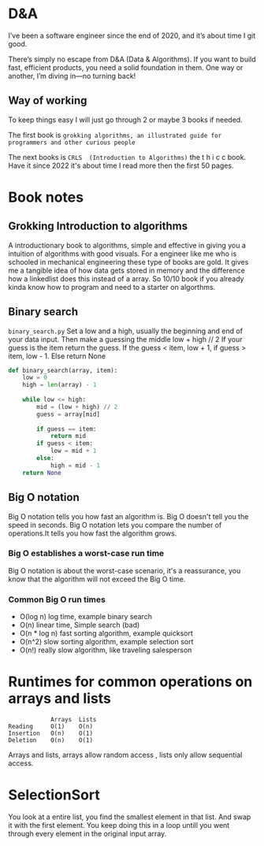 # D&A
I’ve been a software engineer since the end of 2020, and it’s about time I git good.

There’s simply no escape from D&A (Data & Algorithms). If you want to build fast, efficient products, you need a solid foundation in them. One way or another, I’m diving in—no turning back!

## Way of working
To keep things easy I will just go through 2 or maybe 3 books if needed.

The first book is `grokking algorithms, an illustrated guide for programmers and other curious people`

The next books is `CRLS  (Introduction to Algorithms)` the t h i c c book. Have it since 2022 it's about time I read more then the first 50 pages.


# Book notes
## Grokking Introduction to algorithms
A introductionary book to algorithms, simple and effective in giving you a intuition of algorithms with good visuals.
For a engineer like me who is schooled in mechanical engineering these type of books are gold. 
It gives me a tangible idea of how data gets stored in memory and the difference how a linkedlist does this instead of a array. So 10/10 book if you already kinda know how to program and need to a starter on algorthms. 

## Binary search
`binary_search.py`
Set a low and a high, usually the beginning and end of your data input. 
Then make a guessing the middle low + high // 2 
If your guess is the item return the guess. 
If the guess < item, low + 1, if guess > item, low - 1.
Else return None 

```python
def binary_search(array, item):
    low = 0
    high = len(array) - 1
    
    while low <= high:
        mid = (low + high) // 2
        guess = array[mid]
        
        if guess == item:
            return mid
        if guess < item:
            low = mid + 1
        else:
            high = mid - 1
    return None  
```

## Big O notation
Big O notation tells you how fast an algorithm is. Big O doesn't tell you the speed in seconds. Big O notation lets you compare the number of operations.It tells you how fast the algorithm grows.

### Big O establishes a worst-case run time 
Big O notation is about the worst-case scenario, it's a reassurance, you know that the algorithm will not exceed the Big O time. 

### Common Big O run times 
- O(log n) log time, example binary search
- O(n) linear time, Simple search (bad)
- O(n * log n) fast sorting algorithm, example quicksort 
- O(n^2) slow sorting algorithm, example selection sort 
- O(n!) really slow algorithm, like traveling salesperson


# Runtimes for common operations on arrays and lists
```
            Arrays  Lists
Reading     O(1)    O(n)
Insertion   O(n)    O(1)
Deletion    O(n)    O(1)
```

Arrays and lists, arrays allow random access , lists only allow sequential access. 


# SelectionSort 
You look at a entire list, you find the smallest element in that list. 
And swap it with the first element. 
You keep doing this in a loop untill you went through every element in the original input array. 
